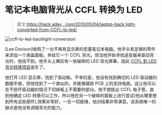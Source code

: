 # 笔记本电脑背光从 CCFL 转换为 LED

> 原文:[https://hack aday . com/2013/05/04/laptop-back light-converted-from-CCFL-to-led/](https://hackaday.com/2013/05/04/laptop-backlight-converted-from-ccfl-to-led/)

![ccfl-to-led-backlight-conversion](../Images/4ed357ef6078146a04b1d9b561a8f793.png)

[Lee Davison]收购了一台不再有显示屏的宏基笔记本电脑。他手头有足够的零件来添加一个液晶面板，并给它一个 CCFL 背光。但当他开始寻找逆变器来驱动背光时，他找不到。他手头上确实有一些破碎的 LED 背光屏幕，因此 [CCFL 到 LED 背光转换项目](http://mycorner.no-ip.org/misc/ledback/index.html)诞生了。

他打开 LED 显示屏，找到了驱动板。不幸的是，他没有找到确切的 LED 驱动器的数据手册，但他找到了一个类似的，并能够跟踪 PCB 上的支持电路。这让他可以在不损坏驱动器的情况下切掉板上不需要的部分。他不想拔出 CCFL 电子管，直到他确定 LED 转换可以工作，所以他在另一个破碎的面板上进行尝试(他从哪里想到所有这些部件),效果非常好。一旦一切就绪，他对结果非常满意。该系统唯一的缺点是他没有调暗背光的能力。